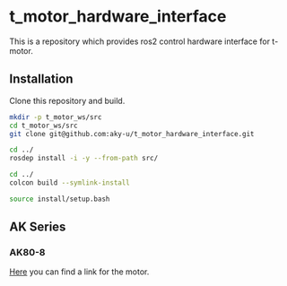 # t_motor_hardware_interface

This is a repository which provides ros2 control hardware interface for t-motor.

## Installation

Clone this repository and build.

```bash
mkdir -p t_motor_ws/src
cd t_motor_ws/src
git clone git@github.com:aky-u/t_motor_hardware_interface.git
```

```bash
cd ../
rosdep install -i -y --from-path src/
```

```bash
cd ../
colcon build --symlink-install
```

```bash
source install/setup.bash
```

## AK Series

### AK80-8

[Here](https://www.cubemars.com/goods-1151-AK80-8.html) you can find a link for the motor.
